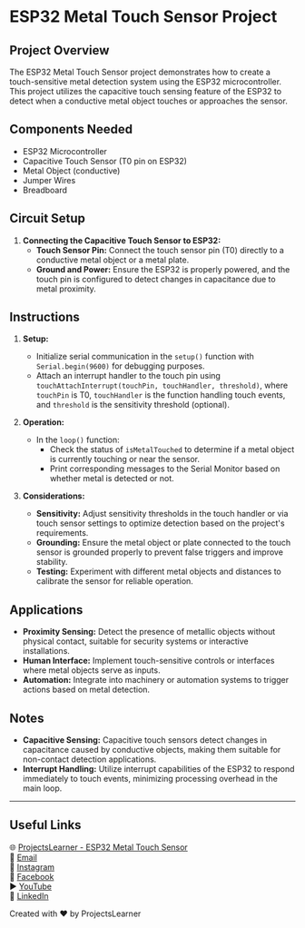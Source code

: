 # ESP32 Metal Touch Sensor Project

## Project Overview
The ESP32 Metal Touch Sensor project demonstrates how to create a touch-sensitive metal detection system using the ESP32 microcontroller. This project utilizes the capacitive touch sensing feature of the ESP32 to detect when a conductive metal object touches or approaches the sensor.

## Components Needed
- ESP32 Microcontroller
- Capacitive Touch Sensor (T0 pin on ESP32)
- Metal Object (conductive)
- Jumper Wires
- Breadboard

## Circuit Setup
1. **Connecting the Capacitive Touch Sensor to ESP32:**
   - **Touch Sensor Pin:** Connect the touch sensor pin (T0) directly to a conductive metal object or a metal plate.
   - **Ground and Power:** Ensure the ESP32 is properly powered, and the touch pin is configured to detect changes in capacitance due to metal proximity.

## Instructions
1. **Setup:**
   - Initialize serial communication in the `setup()` function with `Serial.begin(9600)` for debugging purposes.
   - Attach an interrupt handler to the touch pin using `touchAttachInterrupt(touchPin, touchHandler, threshold)`, where `touchPin` is T0, `touchHandler` is the function handling touch events, and `threshold` is the sensitivity threshold (optional).

2. **Operation:**
   - In the `loop()` function:
     - Check the status of `isMetalTouched` to determine if a metal object is currently touching or near the sensor.
     - Print corresponding messages to the Serial Monitor based on whether metal is detected or not.

3. **Considerations:**
   - **Sensitivity:** Adjust sensitivity thresholds in the touch handler or via touch sensor settings to optimize detection based on the project's requirements.
   - **Grounding:** Ensure the metal object or plate connected to the touch sensor is grounded properly to prevent false triggers and improve stability.
   - **Testing:** Experiment with different metal objects and distances to calibrate the sensor for reliable operation.

## Applications
- **Proximity Sensing:** Detect the presence of metallic objects without physical contact, suitable for security systems or interactive installations.
- **Human Interface:** Implement touch-sensitive controls or interfaces where metal objects serve as inputs.
- **Automation:** Integrate into machinery or automation systems to trigger actions based on metal detection.

## Notes
- **Capacitive Sensing:** Capacitive touch sensors detect changes in capacitance caused by conductive objects, making them suitable for non-contact detection applications.
- **Interrupt Handling:** Utilize interrupt capabilities of the ESP32 to respond immediately to touch events, minimizing processing overhead in the main loop.

---

## Useful Links
🌐 [ProjectsLearner - ESP32 Metal Touch Sensor](https://projectslearner.com/learn/esp32-metal-touch-sensor)  
📧 [Email](mailto:projectslearner@gmail.com)  
📸 [Instagram](https://www.instagram.com/projectslearner/)  
📘 [Facebook](https://www.facebook.com/projectslearner)  
▶️ [YouTube](https://www.youtube.com/@ProjectsLearner)  
📘 [LinkedIn](https://www.linkedin.com/in/projectslearner)

Created with ❤️ by ProjectsLearner